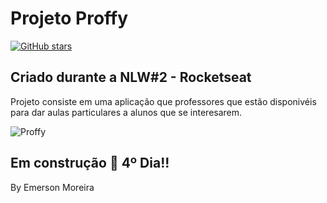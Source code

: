  # Projeto Proffy
[![GitHub stars](https://img.shields.io/github/stars/eemr3/proffy)](https://github.com/eemr3/proffy/stargazers)
## **Criado durante a NLW#2 - Rocketseat**

Projeto consiste em uma aplicação que professores que estão disponivéis para dar aulas particulares a alunos que se interesarem.

![Proffy](https://raw.githubusercontent.com/eemr3/imagens/master/Proffy-Web-Copy-%E2%80%93-Figma.jpg "Proffy")

## Em construção :construction: 4º Dia!!

By Emerson Moreira 
